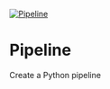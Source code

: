 [![Pipeline](https://github.com/cameronzipp/pipeline/actions/workflows/main.yml/badge.svg)](https://github.com/cameronzipp/pipeline/actions/workflows/main.yml)
# Pipeline
Create a Python pipeline
